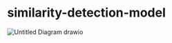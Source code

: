 # similarity-detection-model<br>
![Untitled Diagram drawio](https://user-images.githubusercontent.com/80956033/187174596-3b520b90-f658-41b4-a7f2-18387f459a86.png)
